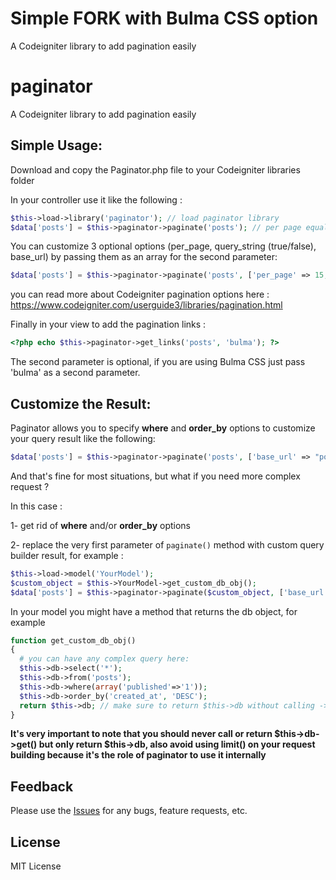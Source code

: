 # Simple FORK with Bulma CSS option
A Codeigniter library to add pagination easily

# paginator
A Codeigniter library to add pagination easily

## Simple Usage:

Download and copy the Paginator.php file to your Codeigniter libraries folder

In your controller use it like the following :

```php
$this->load->library('paginator'); // load paginator library
$data['posts'] = $this->paginator->paginate('posts'); // per page equal 10 by default
```

You can customize 3 optional options (per_page, query_string (true/false), base_url) by passing them as an array for the second parameter:

```php
$data['posts'] = $this->paginator->paginate('posts', ['per_page' => 15, 'query_string' => true, 'base_url' => 'posts']);
```

you can read more about Codeigniter pagination options here : https://www.codeigniter.com/userguide3/libraries/pagination.html


Finally in your view to add the pagination links :

```php
<?php echo $this->paginator->get_links('posts', 'bulma'); ?>
```

The second parameter is optional, if you are using Bulma CSS just pass 'bulma' as a second parameter. 

## Customize the Result:

Paginator allows you to specify **where** and **order_by** options to customize your query result like the following:

```php
$data['posts'] = $this->paginator->paginate('posts', ['base_url' => "posts", 'where' => array('published' => '1'), 'order_by' => 'id asc' , 'per_page' => 15]);
```
And that's fine for most situations, but what if you need more complex request ? 

In this case :

1- get rid of **where** and/or **order_by** options

2- replace the very first parameter of `paginate()` method with custom query builder result, for example :

```php
$this->load->model('YourModel');
$custom_object = $this->YourModel->get_custom_db_obj();
$data['posts'] = $this->paginator->paginate($custom_object, ['base_url' => "posts", 'per_page' => 15]);
```
In your model you might have a method that returns the db object, for example

```php
function get_custom_db_obj()
{
  # you can have any complex query here:
  $this->db->select('*');
  $this->db->from('posts');
  $this->db->where(array('published'=>'1'));
  $this->db->order_by('created_at', 'DESC');
  return $this->db; // make sure to return $this->db without calling ->get() on it
}
```
**It's very important to note that you should never call or return $this->db->get() but only return $this->db, also avoid using limit() on your request building because it's the role of paginator to use it internally**

## Feedback

Please use the [Issues](https://github.com/scratchoo/paginator/issues) for any bugs, feature requests, etc.

## License

MIT License
